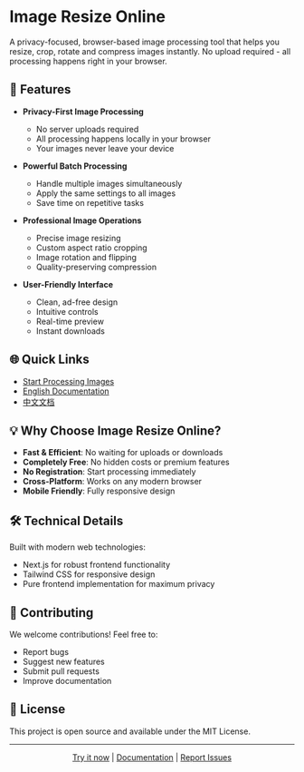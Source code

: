 # Image Resize Online

A privacy-focused, browser-based image processing tool that helps you resize, crop, rotate and compress images instantly. No upload required - all processing happens right in your browser.

## 🚀 Features

- **Privacy-First Image Processing**
  - No server uploads required
  - All processing happens locally in your browser
  - Your images never leave your device

- **Powerful Batch Processing**
  - Handle multiple images simultaneously
  - Apply the same settings to all images
  - Save time on repetitive tasks

- **Professional Image Operations**
  - Precise image resizing
  - Custom aspect ratio cropping
  - Image rotation and flipping
  - Quality-preserving compression

- **User-Friendly Interface**
  - Clean, ad-free design
  - Intuitive controls
  - Real-time preview
  - Instant downloads

## 🌐 Quick Links

- [Start Processing Images](https://www.image-resize.online)
- [English Documentation](docs/image-resize-en.md)
- [中文文档](docs/image-resize.md)

## 💡 Why Choose Image Resize Online?

- **Fast & Efficient**: No waiting for uploads or downloads
- **Completely Free**: No hidden costs or premium features
- **No Registration**: Start processing immediately
- **Cross-Platform**: Works on any modern browser
- **Mobile Friendly**: Fully responsive design

## 🛠️ Technical Details

Built with modern web technologies:
- Next.js for robust frontend functionality
- Tailwind CSS for responsive design
- Pure frontend implementation for maximum privacy

## 🤝 Contributing

We welcome contributions! Feel free to:
- Report bugs
- Suggest new features
- Submit pull requests
- Improve documentation

## 📜 License

This project is open source and available under the MIT License.

---

<p align="center">
  <a href="https://www.image-resize.online">Try it now</a> |
  <a href="docs/image-resize-en.md">Documentation</a> |
  <a href="https://github.com/yourusername/image-resize-online/issues">Report Issues</a>
</p>
